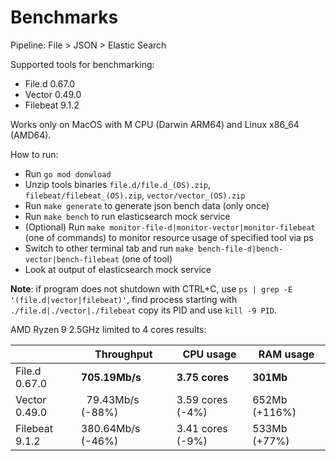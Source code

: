 # Benchmarks

Pipeline: File > JSON > Elastic Search

Supported tools for benchmarking:
* File.d   0.67.0
* Vector   0.49.0
* Filebeat 9.1.2

Works only on MacOS with M CPU (Darwin ARM64) and Linux x86_64 (AMD64).

How to run:
* Run `go mod donwload`
* Unzip tools binaries `file.d/file.d_(OS).zip`, `filebeat/filebeat_(OS).zip`, `vector/vector_(OS).zip`
* Run `make generate` to generate json bench data (only once)
* Run `make bench` to run elasticsearch mock service
* (Optional) Run `make monitor-file-d|monitor-vector|monitor-filebeat` (one of commands) to monitor resource usage of specified tool via ps
* Switch to other terminal tab and run `make bench-file-d|bench-vector|bench-filebeat` (one of tool)
* Look at output of elasticsearch mock service

**Note**: if program does not shutdown with CTRL+C, use `ps | grep -E '(file.d|vector|filebeat)'`, find process starting with `./file.d|./vector|./filebeat` copy its PID and use `kill -9 PID`.

AMD Ryzen 9 2.5GHz limited to 4 cores results:

|                 |       Throughput        |   CPU usage        |   RAM usage       |
| ---             | ---                     | ---                | ---             |
| File.d   0.67.0 |     **705.19Mb/s**      | **3.75 cores**     | **301Mb**       |
| Vector   0.49.0 | &nbsp; 79.43Mb/s (-88%) |   3.59 cores (-4%) |   652Mb (+116%) |
| Filebeat 9.1.2  |       380.64Mb/s (-46%) |   3.41 cores (-9%) |   533Mb  (+77%) |

